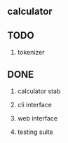 calculator
---




TODO
---
1. tokenizer

DONE
------
1. calculator stab

2. cli interface

3. web interface

4. testing suite

